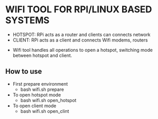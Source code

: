 # WIFI TOOL FOR RPI/LINUX BASED SYSTEMS

* HOTSPOT: RPi acts as a router and clients can connects network
* CLIENT: RPi acts as a client and connects Wifi modems, routers

- Wifi tool handles all operations to open a hotspot,
switching mode between hotspot and client.

## How to use
* First prepare environment
    - bash wifi.sh prepare
* To open hotspot mode
    - bash wifi.sh open_hotspot
* To open client mode
    - bash wifi.sh open_clint
